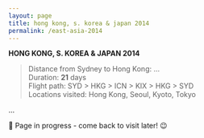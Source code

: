 ```yaml
---
layout: page
title: hong kong, s. korea & japan 2014
permalink: /east-asia-2014
---
```


<b>HONG KONG, S. KOREA & JAPAN 2014</b>

<blockquote>Distance from Sydney to Hong Kong: ...<br />
Duration: <b>21</b> days<br />
Flight path: SYD > HKG > ICN > KIX > HKG > SYD <br />
Locations visited: Hong Kong, Seoul, Kyoto, Tokyo </blockquote>

...

🚧 Page in progress - come back to visit later! 😉

<style>
  .wrapper {
    max-width: 58em;
  }
</style>